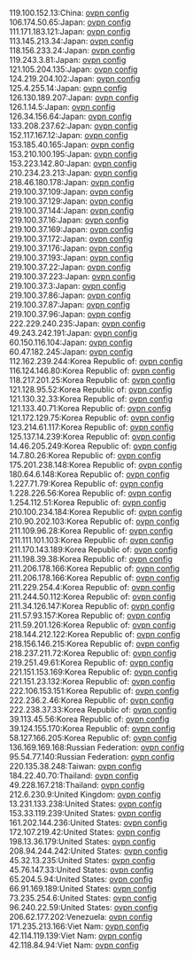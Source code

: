 119.100.152.13:China: [ovpn config](vpn/119_100_152_13.ovpn)  
106.174.50.65:Japan: [ovpn config](vpn/106_174_50_65.ovpn)  
111.171.183.121:Japan: [ovpn config](vpn/111_171_183_121.ovpn)  
113.145.213.34:Japan: [ovpn config](vpn/113_145_213_34.ovpn)  
118.156.233.24:Japan: [ovpn config](vpn/118_156_233_24.ovpn)  
119.243.3.81:Japan: [ovpn config](vpn/119_243_3_81.ovpn)  
121.105.204.135:Japan: [ovpn config](vpn/121_105_204_135.ovpn)  
124.219.204.102:Japan: [ovpn config](vpn/124_219_204_102.ovpn)  
125.4.255.14:Japan: [ovpn config](vpn/125_4_255_14.ovpn)  
126.130.189.207:Japan: [ovpn config](vpn/126_130_189_207.ovpn)  
126.1.14.5:Japan: [ovpn config](vpn/126_1_14_5.ovpn)  
126.34.156.64:Japan: [ovpn config](vpn/126_34_156_64.ovpn)  
133.208.237.62:Japan: [ovpn config](vpn/133_208_237_62.ovpn)  
152.117.167.12:Japan: [ovpn config](vpn/152_117_167_12.ovpn)  
153.185.40.165:Japan: [ovpn config](vpn/153_185_40_165.ovpn)  
153.210.100.195:Japan: [ovpn config](vpn/153_210_100_195.ovpn)  
153.223.142.80:Japan: [ovpn config](vpn/153_223_142_80.ovpn)  
210.234.23.213:Japan: [ovpn config](vpn/210_234_23_213.ovpn)  
218.46.180.178:Japan: [ovpn config](vpn/218_46_180_178.ovpn)  
219.100.37.109:Japan: [ovpn config](vpn/219_100_37_109.ovpn)  
219.100.37.129:Japan: [ovpn config](vpn/219_100_37_129.ovpn)  
219.100.37.144:Japan: [ovpn config](vpn/219_100_37_144.ovpn)  
219.100.37.16:Japan: [ovpn config](vpn/219_100_37_16.ovpn)  
219.100.37.169:Japan: [ovpn config](vpn/219_100_37_169.ovpn)  
219.100.37.172:Japan: [ovpn config](vpn/219_100_37_172.ovpn)  
219.100.37.176:Japan: [ovpn config](vpn/219_100_37_176.ovpn)  
219.100.37.193:Japan: [ovpn config](vpn/219_100_37_193.ovpn)  
219.100.37.22:Japan: [ovpn config](vpn/219_100_37_22.ovpn)  
219.100.37.223:Japan: [ovpn config](vpn/219_100_37_223.ovpn)  
219.100.37.3:Japan: [ovpn config](vpn/219_100_37_3.ovpn)  
219.100.37.86:Japan: [ovpn config](vpn/219_100_37_86.ovpn)  
219.100.37.87:Japan: [ovpn config](vpn/219_100_37_87.ovpn)  
219.100.37.96:Japan: [ovpn config](vpn/219_100_37_96.ovpn)  
222.229.240.235:Japan: [ovpn config](vpn/222_229_240_235.ovpn)  
49.243.242.191:Japan: [ovpn config](vpn/49_243_242_191.ovpn)  
60.150.116.104:Japan: [ovpn config](vpn/60_150_116_104.ovpn)  
60.47.182.245:Japan: [ovpn config](vpn/60_47_182_245.ovpn)  
112.162.239.244:Korea Republic of: [ovpn config](vpn/112_162_239_244.ovpn)  
116.124.146.80:Korea Republic of: [ovpn config](vpn/116_124_146_80.ovpn)  
118.217.201.25:Korea Republic of: [ovpn config](vpn/118_217_201_25.ovpn)  
121.128.95.52:Korea Republic of: [ovpn config](vpn/121_128_95_52.ovpn)  
121.130.32.33:Korea Republic of: [ovpn config](vpn/121_130_32_33.ovpn)  
121.133.40.71:Korea Republic of: [ovpn config](vpn/121_133_40_71.ovpn)  
121.172.129.75:Korea Republic of: [ovpn config](vpn/121_172_129_75.ovpn)  
123.214.61.117:Korea Republic of: [ovpn config](vpn/123_214_61_117.ovpn)  
125.137.14.239:Korea Republic of: [ovpn config](vpn/125_137_14_239.ovpn)  
14.46.205.249:Korea Republic of: [ovpn config](vpn/14_46_205_249.ovpn)  
14.7.80.26:Korea Republic of: [ovpn config](vpn/14_7_80_26.ovpn)  
175.201.238.148:Korea Republic of: [ovpn config](vpn/175_201_238_148.ovpn)  
180.64.6.148:Korea Republic of: [ovpn config](vpn/180_64_6_148.ovpn)  
1.227.71.79:Korea Republic of: [ovpn config](vpn/1_227_71_79.ovpn)  
1.228.226.56:Korea Republic of: [ovpn config](vpn/1_228_226_56.ovpn)  
1.254.112.51:Korea Republic of: [ovpn config](vpn/1_254_112_51.ovpn)  
210.100.234.184:Korea Republic of: [ovpn config](vpn/210_100_234_184.ovpn)  
210.90.202.103:Korea Republic of: [ovpn config](vpn/210_90_202_103.ovpn)  
211.109.96.28:Korea Republic of: [ovpn config](vpn/211_109_96_28.ovpn)  
211.111.101.103:Korea Republic of: [ovpn config](vpn/211_111_101_103.ovpn)  
211.170.143.189:Korea Republic of: [ovpn config](vpn/211_170_143_189.ovpn)  
211.198.39.38:Korea Republic of: [ovpn config](vpn/211_198_39_38.ovpn)  
211.206.178.166:Korea Republic of: [ovpn config](vpn/211_206_178_166.ovpn)  
211.206.178.166:Korea Republic of: [ovpn config](vpn/211_206_178_166.ovpn)  
211.229.254.4:Korea Republic of: [ovpn config](vpn/211_229_254_4.ovpn)  
211.244.50.112:Korea Republic of: [ovpn config](vpn/211_244_50_112.ovpn)  
211.34.126.147:Korea Republic of: [ovpn config](vpn/211_34_126_147.ovpn)  
211.57.93.157:Korea Republic of: [ovpn config](vpn/211_57_93_157.ovpn)  
211.59.201.126:Korea Republic of: [ovpn config](vpn/211_59_201_126.ovpn)  
218.144.212.122:Korea Republic of: [ovpn config](vpn/218_144_212_122.ovpn)  
218.156.146.215:Korea Republic of: [ovpn config](vpn/218_156_146_215.ovpn)  
218.237.211.72:Korea Republic of: [ovpn config](vpn/218_237_211_72.ovpn)  
219.251.49.61:Korea Republic of: [ovpn config](vpn/219_251_49_61.ovpn)  
221.151.153.169:Korea Republic of: [ovpn config](vpn/221_151_153_169.ovpn)  
221.151.23.132:Korea Republic of: [ovpn config](vpn/221_151_23_132.ovpn)  
222.106.153.151:Korea Republic of: [ovpn config](vpn/222_106_153_151.ovpn)  
222.236.2.46:Korea Republic of: [ovpn config](vpn/222_236_2_46.ovpn)  
222.238.37.33:Korea Republic of: [ovpn config](vpn/222_238_37_33.ovpn)  
39.113.45.56:Korea Republic of: [ovpn config](vpn/39_113_45_56.ovpn)  
39.124.155.170:Korea Republic of: [ovpn config](vpn/39_124_155_170.ovpn)  
58.127.166.205:Korea Republic of: [ovpn config](vpn/58_127_166_205.ovpn)  
136.169.169.168:Russian Federation: [ovpn config](vpn/136_169_169_168.ovpn)  
95.54.77.140:Russian Federation: [ovpn config](vpn/95_54_77_140.ovpn)  
220.135.38.248:Taiwan: [ovpn config](vpn/220_135_38_248.ovpn)  
184.22.40.70:Thailand: [ovpn config](vpn/184_22_40_70.ovpn)  
49.228.167.218:Thailand: [ovpn config](vpn/49_228_167_218.ovpn)  
212.6.230.9:United Kingdom: [ovpn config](vpn/212_6_230_9.ovpn)  
13.231.133.238:United States: [ovpn config](vpn/13_231_133_238.ovpn)  
153.33.119.239:United States: [ovpn config](vpn/153_33_119_239.ovpn)  
161.202.144.236:United States: [ovpn config](vpn/161_202_144_236.ovpn)  
172.107.219.42:United States: [ovpn config](vpn/172_107_219_42.ovpn)  
198.13.36.179:United States: [ovpn config](vpn/198_13_36_179.ovpn)  
208.94.244.242:United States: [ovpn config](vpn/208_94_244_242.ovpn)  
45.32.13.235:United States: [ovpn config](vpn/45_32_13_235.ovpn)  
45.76.147.33:United States: [ovpn config](vpn/45_76_147_33.ovpn)  
65.204.5.94:United States: [ovpn config](vpn/65_204_5_94.ovpn)  
66.91.169.189:United States: [ovpn config](vpn/66_91_169_189.ovpn)  
73.235.254.6:United States: [ovpn config](vpn/73_235_254_6.ovpn)  
96.240.22.59:United States: [ovpn config](vpn/96_240_22_59.ovpn)  
206.62.177.202:Venezuela: [ovpn config](vpn/206_62_177_202.ovpn)  
171.235.213.166:Viet Nam: [ovpn config](vpn/171_235_213_166.ovpn)  
42.114.119.139:Viet Nam: [ovpn config](vpn/42_114_119_139.ovpn)  
42.118.84.94:Viet Nam: [ovpn config](vpn/42_118_84_94.ovpn)  
